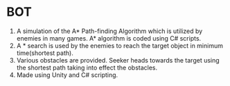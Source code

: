 # BOT
1. A simulation of the A* Path-finding Algorithm which is utilized by enemies in many games. A* algorithm is coded using C# scripts. 
2. A * search is used by the enemies to reach the target object in minimum time(shortest path).
3. Various obstacles are provided. Seeker heads towards the target using the shortest path taking into effect the obstacles.
4. Made using Unity and C# scripting.
